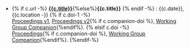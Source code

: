 - {% if c.url -%}
    [**{{c.title}}**]({{c.url}}){%else%}**{{c.title}}**
  {% endif -%}
  : {{c.date}}, {{c.location -}}
  {% if c.doi-1 -%}
      <br>[Proceedings v1]({{c.doi-1}}), [Proceedings v2]({{c.doi-2}}){% if c.companion-doi %}, [Working Group Companion]({{c.companion-doi}}){%endif%}.
  {% elsif c.doi -%}
      <br>[Proceedings]({{c.doi}}){% if c.companion-doi %}, [Working Group Companion]({{c.companion-doi}}){%endif%}.
  {%endif-%}
